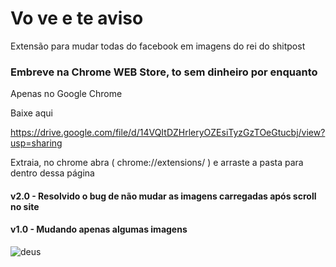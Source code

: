 # Vo ve e te aviso
Extensão para mudar todas do facebook em imagens do rei do shitpost


### Embreve na Chrome WEB Store, to sem dinheiro por enquanto

Apenas no Google Chrome

Baixe aqui 

https://drive.google.com/file/d/14VQItDZHrleryOZEsiTyzGzTOeGtucbj/view?usp=sharing

Extraia, no chrome abra ( chrome://extensions/ ) e arraste a pasta para dentro dessa página


#### v2.0 - Resolvido o bug de não mudar as imagens carregadas após scroll no site

#### v1.0 - Mudando apenas algumas imagens

![deus](https://imgur.com/ksJO1OD.png)
